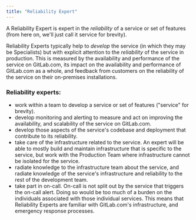 ```yaml
---
title: "Reliability Expert"
---
```


A Reliability Expert is expert in the _reliability_ of a
service or set of features (from here on, we'll just call it service for brevity).

Reliability Experts typically help to _develop_ the service (in which they may be Specialists)
but with explicit attention to the _reliability_ of the service in production. This
is measured by the availability and performance of the service on GitLab.com,
its impact on the availability and performance of GitLab.com as a whole, and
feedback from customers on the reliability of the service on their on-premises installations.


### Reliability experts:

- work within a team to develop a service or set of features ("service" for brevity).
- develop monitoring and alerting to measure and act on improving the availability,
and scalability of the service on GitLab.com.
- develop those aspects of the service's codebase and deployment that contribute
to its reliability.
- take care of the infrastructure related to the service. An expert will be able to mostly build
and maintain infrastructure that is specific to the service, but work with the
Production Team where infrastructure cannot be isolated for the service.
- radiate knowledge to the infrastructure team about the service,
and radiate knowledge of the service's infrastructure and reliability to the rest
of the development team.
- take part in on-call. On-call is not split out by the service that triggers
the on-call alert. Doing so would be too much of a burden on the individuals
associated with those individual services. This means that Reliability Experts
are familiar with GitLab.com's infrastructure, and emergency response processes.
